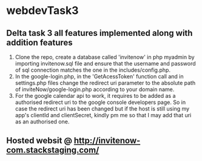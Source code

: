 # webdevTask3
## Delta task 3 all features implemented along with addition features
1. Clone the repo, create a database called 'invitenow' in php myadmin by importing invitenow.sql file and ensure that the username and password of sql connection matches    the one in the includes/config.php.
2. In the google-login.php, in the 'GetAcessToken' function call and in settings.php files change the redirect uri parameter to the           absolute path of inviteNow/google-login.php according to your domain name.
3. For the google calendar api to work, it requires to be added as a authorised redirect uri to the google console developers page. So in    case the redirect uri has been changed but if the host is still using my app's clientId and clientSecret, kindly pm me so that I may       add that uri as an authorised one.
## Hosted websit @ http://invitenow-com.stackstaging.com/ 
